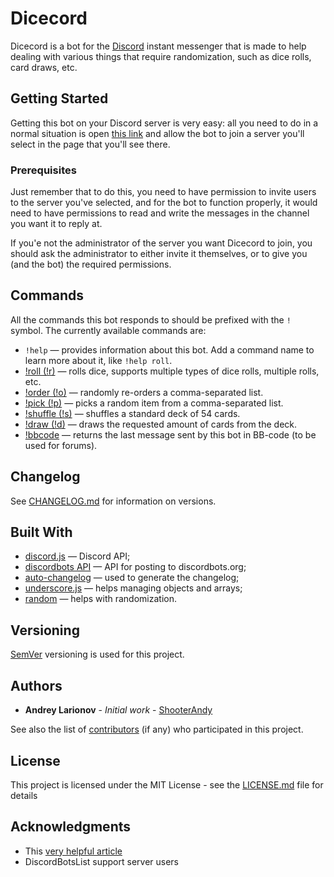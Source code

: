 # Dicecord

Dicecord is a bot for the [Discord](https://discordapp.com/) instant messenger that is made to help dealing with various
things that require randomization, such as dice rolls, card draws, etc.  

## Getting Started

Getting this bot on your Discord server is very easy: all you need to do in a normal situation is open 
[this link](https://discordapp.com/api/oauth2/authorize?client_id=572698679618568193&scope=bot&permissions=0) and allow
the bot to join a server you'll select in the page that you'll see there.

### Prerequisites

Just remember that to do this, you need to have permission to invite users to the server you've selected, and for the
bot to function properly, it would need to have permissions to read and write the messages in the channel you want it to
 reply at.
 
If you'e not the administrator of the server you want Dicecord to join, you should ask the administrator to either 
invite it themselves, or to give you (and the bot) the required permissions.

## Commands

All the commands this bot responds to should be prefixed with the ```!``` symbol. The currently available commands are:

* ```!help``` &mdash; provides information about this bot. Add a command name to learn more about it, like 
```!help roll```.
* [!roll (!r)](help/roll.txt) &mdash; rolls dice, supports multiple types of dice rolls, multiple rolls, etc.
* [!order (!o)](help/order.txt) — randomly re-orders a comma-separated list.
* [!pick (!p)](help/pick.txt) &mdash; picks a random item from a comma-separated list.
* [!shuffle (!s)](help/shuffle.txt) &mdash; shuffles a standard deck of 54 cards.
* [!draw (!d)](help/draw.txt) &mdash; draws the requested amount of cards from the deck.
* [!bbcode](help/bbcode.txt) &mdash; returns the last message sent by this bot in BB-code (to be used for forums).

## Changelog

See [CHANGELOG.md](CHANGELOG.md) for information on versions.

## Built With

* [discord.js](https://discord.js.org) &mdash; Discord API;
* [discordbots API](https://discordbots.org/api/docs) &mdash; API for posting to discordbots.org; 
* [auto-changelog](https://github.com/CookPete/auto-changelog) &mdash; used to generate the changelog;
* [underscore.js](https://underscorejs.org/) &mdash; helps managing objects and arrays;
* [random](https://github.com/transitive-bullshit/random#readme) &mdash; helps with randomization.

## Versioning

[SemVer](http://semver.org/) versioning is used for this project. 

## Authors

* **Andrey Larionov** - *Initial work* - [ShooterAndy](https://github.com/ShooterAndy)

See also the list of [contributors](https://github.com/ShooterAndy/Dicecord/contributors) (if any) who participated in 
this project.

## License

This project is licensed under the MIT License - see the [LICENSE.md](LICENSE.md) file for details

## Acknowledgments

* This [very helpful article](https://www.freecodecamp.org/news/how-to-create-a-discord-bot-under-15-minutes-fb2fd0083844/)
* DiscordBotsList support server users